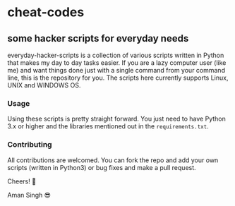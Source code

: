 # cheat-codes
## some hacker scripts for everyday needs

everyday-hacker-scripts is a collection of various scripts written in Python that makes my day to day tasks easier. If you are a lazy computer user (like me) and want things done just with a single command from your command line, this is the repository for you. The scripts here currently supports Linux, UNIX and WINDOWS OS.

### Usage

Using these scripts is pretty straight forward. You just need to have Python 3.x or higher and the libraries mentioned out in the `requirements.txt`.

### Contributing

All contributions are welcomed. You can fork the repo and add your own scripts (written in Python3) or bug fixes and make a pull request.

Cheers! :beers:

Aman Singh :sunglasses:<br>
